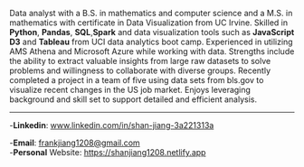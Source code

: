 Data analyst with a B.S. in mathematics and computer science and a M.S. in mathematics with certificate in Data Visualization from UC Irvine. Skilled in **Python**, **Pandas**, **SQL**,**Spark** and data visualization tools such as **JavaScript D3** and **Tableau** from UCI data analytics boot camp. Experienced in utilizing AMS Athena and Microsoft Azure while working with data. Strengths include the ability to extract valuable insights from large raw datasets to solve problems and willingness to collaborate with diverse groups. Recently completed a project in a team of five using data sets from bls.gov to visualize recent changes in the US job market. Enjoys leveraging background and skill set to support detailed and efficient analysis.

-----------------------------------------------------------------------------------------------------------------------------------------------------------------------------------
-**Linkedin**: www.linkedin.com/in/shan-jiang-3a221313a                                                                                                                             

-**Email**: frankjiang1208@gmail.com                                                                                                                                                 
-**Personal** Website: https://shanjiang1208.netlify.app
